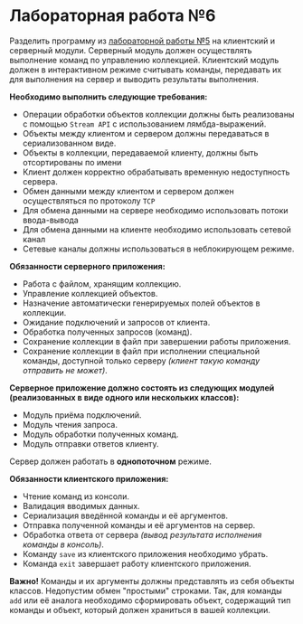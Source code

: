 # Лабораторная работа №6

Разделить программу из [лабораторной работы №5](https://github.com/MrDvD/itmo_labs/tree/master/programming/5) на клиентский и серверный модули. Серверный модуль должен осуществлять выполнение команд по управлению коллекцией. Клиентский модуль должен в интерактивном режиме считывать команды, передавать их для выполнения на сервер и выводить результаты выполнения.

**Необходимо выполнить следующие требования:**

- Операции обработки объектов коллекции должны быть реализованы с помощью `Stream API` с использованием лямбда-выражений.
- Объекты между клиентом и сервером должны передаваться в сериализованном виде.
- Объекты в коллекции, передаваемой клиенту, должны быть отсортированы по имени
- Клиент должен корректно обрабатывать временную недоступность сервера.
- Обмен данными между клиентом и сервером должен осуществляться по протоколу `TCP`
- Для обмена данными на сервере необходимо использовать потоки ввода-вывода
- Для обмена данными на клиенте необходимо использовать сетевой канал
- Сетевые каналы должны использоваться в неблокирующем режиме.

**Обязанности серверного приложения:**

- Работа с файлом, хранящим коллекцию.
- Управление коллекцией объектов.
- Назначение автоматически генерируемых полей объектов в коллекции.
- Ожидание подключений и запросов от клиента.
- Обработка полученных запросов (команд).
- Сохранение коллекции в файл при завершении работы приложения.
- Сохранение коллекции в файл при исполнении специальной команды, доступной только серверу _(клиент такую команду отправить не может)_.

**Серверное приложение должно состоять из следующих модулей (реализованных в виде одного или нескольких классов):**

- Модуль приёма подключений.
- Модуль чтения запроса.
- Модуль обработки полученных команд.
- Модуль отправки ответов клиенту.

Сервер должен работать в **однопоточном** режиме.

**Обязанности клиентского приложения:**

- Чтение команд из консоли.
- Валидация вводимых данных.
- Сериализация введённой команды и её аргументов.
- Отправка полученной команды и её аргументов на сервер.
- Обработка ответа от сервера _(вывод результата исполнения команды в консоль)_.
- Команду `save` из клиентского приложения необходимо убрать.
- Команда `exit` завершает работу клиентского приложения.

**Важно!** Команды и их аргументы должны представлять из себя объекты классов. Недопустим обмен "простыми" строками. Так, для команды `add` или её аналога необходимо сформировать объект, содержащий тип команды и объект, который должен храниться в вашей коллекции.
